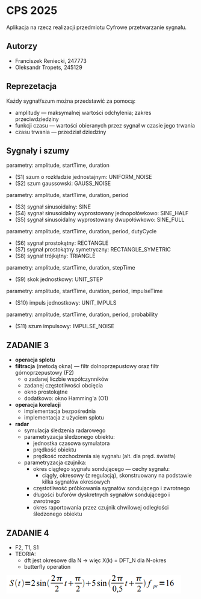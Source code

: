 # CPS 2025
Aplikacja na rzecz realizacji przedmiotu Cyfrowe przetwarzanie sygnału.

## Autorzy

- Franciszek Reniecki, 247773
- Oleksandr Tropets, 245129

## Reprezetacja
Każdy sygnał/szum można przedstawić za pomocą:
- amplitudy — maksymalnej wartości odchylenia; zakres przeciwdziedziny
- funkcji czasu — wartości obieranych przez sygnał w czasie jego trwania 
- czasu trwania — przedział dziedziny

## Sygnały i szumy
parametry: amplitude, startTime, duration 
- (S1) szum o rozkładzie jednostajnym: UNIFORM_NOISE
- (S2) szum gaussowski: GAUSS_NOISE

parametry: amplitude, startTime, duration, period
- (S3) sygnał sinusoidalny: SINE
- (S4) sygnał sinusoidalny wyprostowany jednopołówkowo: SINE_HALF
- (S5) sygnał sinusoidalny wyprostowany dwupołówkowo: SINE_FULL

parametry: amplitude, startTime, duration, period, dutyCycle 
- (S6) sygnał prostokątny: RECTANGLE
- (S7) sygnał prostokątny symetryczny: RECTANGLE_SYMETRIC  
- (S8) sygnał trójkątny: TRIANGLE

parametry: amplitude, startTime, duration, stepTime
- (S9) skok jednostkowy: UNIT_STEP

parametry: amplitude, startTime, duration, period, impulseTime
- (S10) impuls jednostkowy: UNIT_IMPULS

parametry: amplitude, startTime, duration, period, probability
- (S11) szum impulsowy: IMPULSE_NOISE

## ZADANIE 3
- **operacja splotu**
- **filtracja** (metodą okna) — filtr dolnoprzepustowy oraz filtr górnoprzepustowy (F2)
  - o zadanej liczbie współczynników
  - zadanej częstotliwości obcięcia
  - okno prostokątne
  - dodatkowo: okno Hamming'a (O1)
- **operacja korelacji**
  - implementacja bezpośrednia
  - implementacja z użyciem splotu
- **radar**
  - symulacja śledzenia radarowego
  - parametryzacja śledzonego obiektu:
    - jednostka czasowa symulatora
    - prędkość obiektu
    - prędkość rozchodzenia się sygnału (alt. dla pręd. światła)
  - parametryzacja czujnika:
    - okres ciągłego sygnału sondującego — cechy sygnału: 
      - ciągły, okresowy (z regulacją), skonstruowany na podstawie kilka sygnałów okresowych
    - częstotliwość próbkowania sygnałów sondującego i zwrotnego
    - długości buforów dyskretnych sygnałów sondującego i zwrotnego
    - okres raportowania przez czujnik chwilowej odległości śledzonego obiektu

## ZADANIE 4
- F2, T1, S1
- TEORIA:
  - dft jest okresowe dla N -> więc X(k) = DFT_N dla N-okres
  - butterfly operation

![img.png](img.png)
